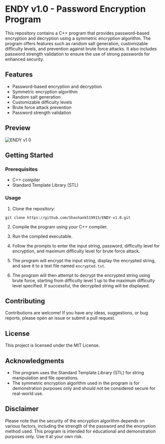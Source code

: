 # ENDY v1.0 - Password Encryption Program

This repository contains a C++ program that provides password-based encryption and decryption using a symmetric encryption algorithm. The program offers features such as random salt generation, customizable difficulty levels, and prevention against brute force attacks. It also includes password strength validation to ensure the use of strong passwords for enhanced security.

## Features

- Password-based encryption and decryption
- Symmetric encryption algorithm
- Random salt generation
- Customizable difficulty levels
- Brute force attack prevention
- Password strength validation

## Preview
![ENDY v1 0](https://github.com/Shashank519915/ENDY-v1.0/assets/120128150/a63d9912-bd7c-4d6e-9817-3b966943dd30)

## Getting Started

### Prerequisites

- C++ compiler
- Standard Template Library (STL)

### Usage

1. Clone the repository:

```shell
git clone https://github.com/Shashank519915/ENDY-v1.0.git
```

2. Compile the program using your C++ compiler.

3. Run the compiled executable.

4. Follow the prompts to enter the input string, password, difficulty level for encryption, and maximum difficulty level for brute force attack.

5. The program will encrypt the input string, display the encrypted string, and save it to a text file named `encrypted.txt`.

6. The program will then attempt to decrypt the encrypted string using brute force, starting from difficulty level 1 up to the maximum difficulty level specified. If successful, the decrypted string will be displayed.

## Contributing

Contributions are welcome! If you have any ideas, suggestions, or bug reports, please open an issue or submit a pull request.

## License

This project is licensed under the MIT License.

## Acknowledgments

- The program uses the Standard Template Library (STL) for string manipulation and file operations.
- The symmetric encryption algorithm used in the program is for demonstration purposes only and should not be considered secure for real-world use.

## Disclaimer

Please note that the security of the encryption algorithm depends on various factors, including the strength of the password and the encryption method used. This program is intended for educational and demonstration purposes only. Use it at your own risk.
